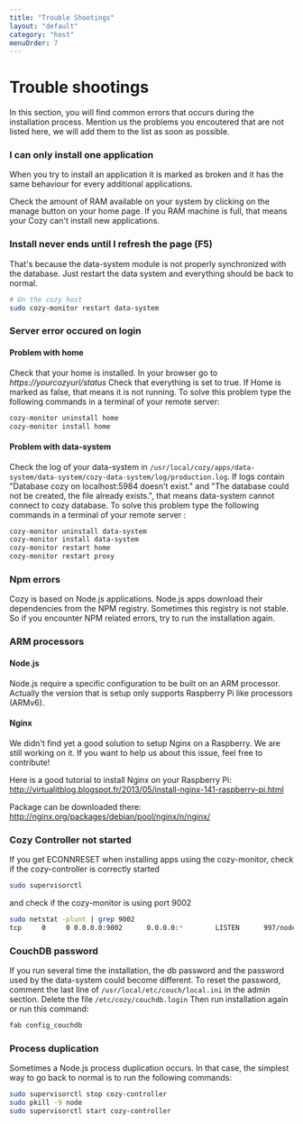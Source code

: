 ```yaml
---
title: "Trouble Shootings"
layout: "default"
category: "host"
menuOrder: 7
---
```


# Trouble shootings

In this section, you will find common errors that occurs during the
installation process.
Mention us the problems you encoutered that are not listed here, we will add
them to the list as soon as possible.

### I can only install one application

When you try to install an application it is marked as broken and it has the same behaviour for every additional applications. 

Check the amount of RAM available on your system by clicking on the manage button on your home page. If you RAM machine is full, that means your Cozy can't install new applications.

### Install never ends until I refresh the page (F5)

That's because the data-system module is not properly synchronized with the database. Just restart the data system and everything should be back to normal.

```bash
# On the cozy host
sudo cozy-monitor restart data-system
```

### Server error occured on login

#### Problem with home

Check that your home is installed. In your browser go to _https://yourcozyurl/status_
Check that everything is set to true. If Home is marked as false, that means it is not running. To solve this problem type the following commands in a terminal of your remote server:

```bash
cozy-monitor uninstall home
cozy-monitor install home
```

#### Problem with data-system

Check the log of your data-system in `/usr/local/cozy/apps/data-system/data-system/cozy-data-system/log/production.log`.
If logs contain "Database cozy on localhost:5984 doesn't exist." and "The database could not be created, the file already exists.", that means data-system cannot connect to cozy database. To solve this problem type the following commands in a terminal of your remote server :

```bash
cozy-monitor uninstall data-system
cozy-monitor install data-system
cozy-monitor restart home
cozy-monitor restart proxy
```

### Npm errors

Cozy is based on Node.js applications. Node.js apps download their dependencies from the NPM registry. Sometimes this registry is not stable. So if you encounter NPM related errors, try to run the installation again.

### ARM processors

#### Node.js

Node.js require a specific configuration to be built on an ARM processor. Actually the version that is setup only supports Raspberry Pi like processors (ARMv6).

#### Nginx

We didn't find yet a good solution to setup Nginx on a Raspberry. We are still
working on it. If you want to help us about this issue, feel free to
contribute!

Here is a good tutorial to install Nginx on your Raspberry Pi: http://virtualitblog.blogspot.fr/2013/05/install-nginx-141-raspberry-pi.html

Package can be downloaded there: http://nginx.org/packages/debian/pool/nginx/n/nginx/

### Cozy Controller not started

If you get ECONNRESET when installing apps using the cozy-monitor, check if the cozy-controller is correctly started

```bash
sudo supervisorctl
```

and check if the cozy-monitor is using port 9002

```bash
sudo netstat -plunt | grep 9002
tcp     0     0 0.0.0.0:9002      0.0.0.0:*        LISTEN      997/node
```


### CouchDB password

If you run several time the installation, the db password and the password used
by the data-system could become different. To reset the password, comment the
last line of `/usr/local/etc/couch/local.ini` in the admin section. Delete the
file `/etc/cozy/couchdb.login` Then run installation again or run this command:

```bash
fab config_couchdb
```

### Process duplication

Sometimes a Node.js process duplication occurs. In that case, the simplest way
to go back to normal is to run the following commands:

```bash
sudo supervisorctl stop cozy-controller
sudo pkill -9 node
sudo supervisorctl start cozy-controller
```
